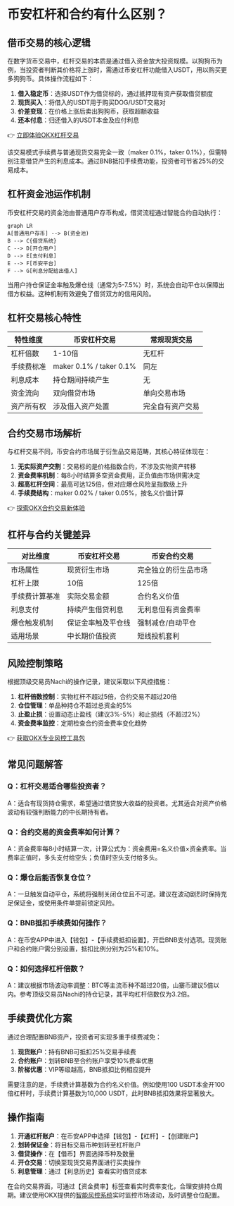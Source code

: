 # 币安杠杆和合约有什么区别？

## 借币交易的核心逻辑

在数字货币交易中，杠杆交易的本质是通过借入资金放大投资规模。以狗狗币为例，当投资者判断其价格将上涨时，需通过币安杠杆功能借入USDT，用以购买更多狗狗币。具体操作流程如下：

1. **借入稳定币**：选择USDT作为借贷标的，通过抵押现有资产获取借贷额度
2. **现货买入**：将借入的USDT用于购买DOG/USDT交易对
3. **价差变现**：在价格上涨后卖出狗狗币，获取超额收益
4. **还本付息**：归还借入的USDT本金及应付利息

👉 [立即体验OKX杠杆交易](https://bit.ly/okx_welcome)

该交易模式手续费与普通现货交易完全一致（maker 0.1%，taker 0.1%），但需特别注意借贷产生的利息成本。通过BNB抵扣手续费功能，投资者可节省25%的交易成本。

## 杠杆资金池运作机制

币安杠杆交易的资金池由普通用户存币构成，借贷流程通过智能合约自动执行：

```mermaid
graph LR
A[普通用户存币] --> B(资金池)
B --> C{借贷系统}
C --> D[开仓用户]
D --> E[支付利息]
E --> F[币安平台]
F --> G[利息分配给出借人]
```

当用户持仓保证金率触及爆仓线（通常为5-7.5%）时，系统会自动平仓以保障出借方权益。这种机制有效避免了借贷双方的信用风险。

## 杠杆交易核心特性

| 特性维度       | 币安杠杆交易       | 常规现货交易       |
|----------------|--------------------|--------------------|
| 杠杆倍数       | 1-10倍             | 无杠杆             |
| 手续费标准     | maker 0.1% / taker 0.1% | 同左               |
| 利息成本       | 持仓期间持续产生   | 无                 |
| 资金流向       | 双向借贷市场       | 单向交易市场       |
| 资产所有权     | 涉及借入资产处置   | 完全自有资产交易   |

## 合约交易市场解析

与杠杆交易不同，币安合约市场属于衍生品交易范畴，其核心特征体现在：

1. **无实际资产交割**：交易标的是价格指数合约，不涉及实物资产转移
2. **资金费率机制**：每8小时结算多空资金费用，正负值由市场供需决定
3. **超高杠杆空间**：最高可达125倍，但对应爆仓风险呈指数级上升
4. **手续费结构**：maker 0.02% / taker 0.05%，按名义价值计算

👉 [探索OKX合约交易新体验](https://bit.ly/okx_welcome)

## 杠杆与合约关键差异

| 对比维度       | 币安杠杆交易       | 币安合约交易       |
|----------------|--------------------|--------------------|
| 市场属性       | 现货衍生市场       | 完全独立的衍生品市场 |
| 杠杆上限       | 10倍               | 125倍              |
| 手续费计算基准 | 实际交易金额       | 合约名义价值       |
| 利息支付       | 持续产生借贷利息   | 无利息但有资金费率 |
| 爆仓触发机制   | 保证金率触及平仓线 | 强制减仓/自动平仓  |
| 适用场景       | 中长期价值投资     | 短线投机套利       |

## 风险控制策略

根据顶级交易员Nachi的操作记录，建议采取以下风控措施：

1. **杠杆倍数控制**：实物杠杆不超过5倍，合约交易不超过20倍
2. **仓位管理**：单品种持仓不超过总资金的5%
3. **止盈止损**：设置动态止盈线（建议3%-5%）和止损线（不超过2%）
4. **资金费率监控**：定期检查合约资金费率变化趋势

👉 [获取OKX专业风控工具包](https://bit.ly/okx_welcome)

## 常见问题解答

### Q：杠杆交易适合哪些投资者？
A：适合有现货持仓需求，希望通过借贷放大收益的投资者。尤其适合对资产价格波动有较强判断能力的中长期持有者。

### Q：合约交易的资金费率如何计算？
A：资金费率每8小时结算一次，计算公式为：资金费用=名义价值×资金费率。当费率正值时，多头支付给空头；负值时空头支付给多头。

### Q：爆仓后能否恢复仓位？
A：一旦触发自动平仓，系统将强制关闭仓位且不可逆。建议在波动剧烈时保持充足保证金，或使用条件单提前锁定风险。

### Q：BNB抵扣手续费如何操作？
A：在币安APP中进入【钱包】-【手续费抵扣设置】，开启BNB支付选项。现货账户和合约账户需分别设置，抵扣比例分别为25%和10%。

### Q：如何选择杠杆倍数？
A：建议根据市场波动率调整：BTC等主流币种不超过20倍，山寨币建议5倍以内。参考顶级交易员Nachi的持仓记录，其平均杠杆倍数仅为3.2倍。

## 手续费优化方案

通过合理配置BNB资产，投资者可实现多重手续费减免：

1. **现货账户**：持有BNB可抵扣25%交易手续费
2. **合约账户**：划转BNB至合约账户享受10%费率优惠
3. **阶梯优惠**：VIP等级越高，BNB抵扣比例相应提升

需要注意的是，手续费计算基数为合约名义价值。例如使用100 USDT本金开100倍杠杆时，手续费计算基数为10,000 USDT，此时BNB抵扣效果将显著放大。

## 操作指南

1. **开通杠杆账户**：在币安APP中选择【钱包】-【杠杆】-【创建账户】
2. **划转保证金**：将目标交易币种划转至杠杆账户
3. **借贷操作**：在【借币】界面选择币种及数量
4. **开仓交易**：切换至现货交易界面进行买卖操作
5. **利息管理**：通过【利息历史】查看实时借贷成本

在合约交易界面，可通过【资金费率】标签查看实时费率变化，合理安排持仓周期。建议使用OKX提供的[智能风控系统](https://bit.ly/okx_welcome)实时监控市场波动，及时调整仓位配置。